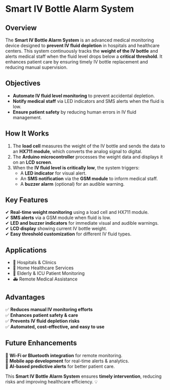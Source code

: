# Smart IV Bottle Alarm System

## Overview
The **Smart IV Bottle Alarm System** is an advanced medical monitoring device designed to **prevent IV fluid depletion** in hospitals and healthcare centers. This system continuously tracks the **weight of the IV bottle** and alerts medical staff when the fluid level drops below a **critical threshold**. It enhances patient care by ensuring timely IV bottle replacement and reducing manual supervision.

## Objectives
- **Automate IV fluid level monitoring** to prevent accidental depletion.
- **Notify medical staff** via LED indicators and SMS alerts when the fluid is low.
- **Ensure patient safety** by reducing human errors in IV fluid management.

## How It Works
1. The **load cell** measures the weight of the IV bottle and sends the data to an **HX711 module**, which converts the analog signal to digital.
2. The **Arduino microcontroller** processes the weight data and displays it on an **LCD screen**.
3. When the **IV fluid level is critically low**, the system triggers:
   - A **LED indicator** for visual alert.
   - An **SMS notification** via the **GSM module** to inform medical staff.
   - A **buzzer alarm** (optional) for an audible warning.

## Key Features
✔ **Real-time weight monitoring** using a load cell and HX711 module.  
✔ **SMS alerts** via a GSM module when fluid is low.  
✔ **LED and buzzer indicators** for immediate visual and audible warnings.  
✔ **LCD display** showing current IV bottle weight.  
✔ **Easy threshold customization** for different IV fluid types. 

## Applications
- 🏥 Hospitals & Clinics  
- 🏡 Home Healthcare Services  
- 💉 Elderly & ICU Patient Monitoring  
- 🚑 Remote Medical Assistance  

## Advantages
✅ **Reduces manual IV monitoring efforts**  
✅ **Enhances patient safety & care**  
✅ **Prevents IV fluid depletion risks**  
✅ **Automated, cost-effective, and easy to use**  

## Future Enhancements
🚀 **Wi-Fi or Bluetooth integration** for remote monitoring.  
🚀 **Mobile app development** for real-time alerts & analytics.  
🚀 **AI-based predictive alerts** for better patient care.  

This **Smart IV Bottle Alarm System** ensures **timely intervention**, reducing risks and improving healthcare efficiency.  💡
